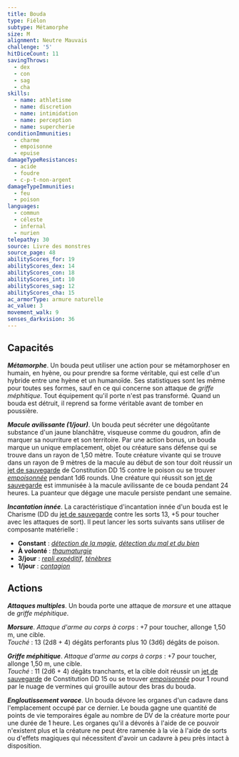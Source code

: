 ```yaml
---
title: Bouda
type: Fiélon
subtype: Métamorphe
size: M
alignment: Neutre Mauvais
challenge: '5'
hitDiceCount: 11
savingThrows:
  - dex
  - con
  - sag
  - cha
skills:
  - name: athletisme
  - name: discretion
  - name: intimidation
  - name: perception
  - name: supercherie
conditionImmunities:
  - charme
  - empoisonne
  - epuise
damageTypeResistances:
  - acide
  - foudre
  - c-p-t-non-argent
damageTypeImmunities:
  - feu
  - poison
languages:
  - commun
  - céleste
  - infernal
  - nurien
telepathy: 30
source: Livre des monstres
source_page: 48
abilityScores_for: 19
abilityScores_dex: 14
abilityScores_con: 18
abilityScores_int: 10
abilityScores_sag: 12
abilityScores_cha: 15
ac_armorType: armure naturelle
ac_value: 3
movement_walk: 9
senses_darkvision: 36
---
```

## Capacités
_**Métamorphe**_. Un bouda peut utiliser une action pour se métamorphoser en humain, en hyène, ou pour prendre sa forme véritable, qui est celle d'un hybride entre une hyène et un humanoïde. Ses statistiques sont les même pour toutes ses formes, sauf en ce qui concerne son attaque de _griffe méphitique_. Tout équipement qu'il porte n'est pas transformé. Quand un bouda est détruit, il reprend sa forme véritable avant de tomber en poussière.

_**Macule avilissante (1/jour)**_. Un bouda peut sécréter une dégoûtante substance d'un jaune blanchâtre, visqueuse comme du goudron, afin de marquer sa nourriture et son territoire. Par une action bonus, un bouda marque un unique emplacement, objet ou créature sans défense qui se trouve dans un rayon de 1,50 mètre. Toute créature vivante qui se trouve dans un rayon de 9 mètres de la macule au début de son tour doit réussir un [jet de sauvegarde](/utiliser-les-caracteristiques/#jets-de-sauvegarde) de Constitution DD 15 contre le poison ou se trouver [_empoisonnée_](/gerer-la-sante-du-personnage/#empoisonne) pendant 1d6 rounds. Une créature qui réussit son [jet de sauvegarde](/utiliser-les-caracteristiques/#jets-de-sauvegarde) est immunisée à la macule avilissante de ce bouda pendant 24 heures. La puanteur que dégage une macule persiste pendant une semaine.

_**Incantation innée**_. La caractéristique d'incantation innée d'un bouda est le Charisme (DD du [jet de sauvegarde](/utiliser-les-caracteristiques/#jets-de-sauvegarde) contre les sorts 13, +5 pour toucher avec les attaques de sort). Il peut lancer les sorts suivants sans utiliser de composante matérielle :
* **Constant** : [_détection de la magie_](/grimoire/detection-de-la-magie/), [_détection du mal et du bien_](/grimoire/detection-du-mal-et-du-bien/)
* **À volonté** : [_thaumaturgie_](/grimoire/thaumaturgie/)
* **3/jour** : [_repli expéditif_](/grimoire/repli-expeditif/), [_ténèbres_](/grimoire/tenebres/)
* **1/jour** : [_contagion_](/grimoire/contagion/)

## Actions
_**Attaques multiples**_. Un bouda porte une attaque de _morsure_ et une attaque de _griffe méphitique_.

_**Morsure**_. _Attaque d'arme au corps à corps_ : +7 pour toucher, allonge 1,50 m, une cible.  
_Touché_ : 13 (2d8 + 4) dégâts perforants plus 10 (3d6) dégâts de poison.

_**Griffe méphitique**_. _Attaque d'arme au corps à corps_ : +7 pour toucher, allonge 1,50 m, une cible.  
_Touché_ : 11 (2d6 + 4) dégâts tranchants, et la cible doit réussir un [jet de sauvegarde](/utiliser-les-caracteristiques/#jets-de-sauvegarde) de Constitution DD 15 ou se trouver [_empoisonnée_](/gerer-la-sante-du-personnage/#empoisonne) pour 1 round par le nuage de vermines qui grouille autour des bras du bouda.

_**Engloutissement vorace**_. Un bouda dévore les organes d'un cadavre dans l'emplacement occupé par ce dernier. Le bouda gagne une quantité de points de vie temporaires égale au nombre de DV de la créature morte pour une durée de 1 heure. Les organes qu'il a dévorés à l'aide de ce pouvoir n'existent plus et la créature ne peut être ramenée à la vie à l'aide de sorts ou d'effets magiques qui nécessitent d'avoir un cadavre à peu près intact à disposition.
